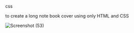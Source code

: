 css

to create a long note book cover using only HTML and CSS


![Screenshot (53)](https://user-images.githubusercontent.com/45729256/72287371-eedc3c00-366c-11ea-955b-7b33e95f3fce.png)
